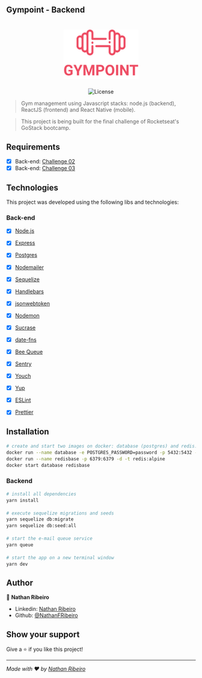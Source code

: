 ## Gympoint - Backend

<h1 align="center">
  <img alt="Gympoint" title="Gympoint" src="https://github.com/NathanFRibeiro/gympoint/blob/master/frontend/src/assets/logo.png?raw=true" width="200px" />
</h1>

<p align="center">
  <img alt="License" src="https://img.shields.io/badge/license-MIT-%2304D361">
</p>


> Gym management using Javascript stacks: node.js (backend), ReactJS (frontend) and React Native (mobile).

> This project is being built for the final challenge of Rocketseat's GoStack bootcamp.

## Requirements
- [x] Back-end: [Challenge 02](https://github.com/Rocketseat/bootcamp-gostack-desafio-02)
- [x] Back-end: [Challenge 03](https://github.com/Rocketseat/bootcamp-gostack-desafio-03)

## Technologies

This project was developed using the following libs and technologies:

### Back-end

- [x] [Node.js](https://nodejs.org/en/)
- [x] [Express](https://expressjs.com/)
- [x] [Postgres](https://www.postgresql.org/)
- [x] [Nodemailer](https://nodemailer.com/)
- [x] [Sequelize](https://sequelize.org/)
- [x] [Handlebars](https://handlebarsjs.com/)
- [x] [jsonwebtoken](https://github.com/auth0/node-jsonwebtoken)
- [x] [Nodemon](https://nodemon.io/)
- [x] [Sucrase](https://github.com/alangpierce/sucrase)
- [x] [date-fns](https://date-fns.org/)
- [x] [Bee Queue](https://github.com/bee-queue/bee-queue) 
- [x] [Sentry](https://sentry.io/)
- [x] [Youch](https://www.npmjs.com/package/youch)
- [x] [Yup](https://github.com/jquense/yup)
- [x] [ESLint](https://eslint.org/)
- [x] [Prettier](https://prettier.io/)



## Installation

```sh
# create and start two images on docker: database (postgres) and redis.
docker run --name database -e POSTGRES_PASSWORD=password -p 5432:5432 -d postgres
docker run --name redisbase -p 6379:6379 -d -t redis:alpine
docker start database redisbase
```
### Backend
```sh
# install all dependencies
yarn install

# execute sequelize migrations and seeds
yarn sequelize db:migrate
yarn sequelize db:seed:all

# start the e-mail queue service
yarn queue

# start the app on a new terminal window
yarn dev
```


## Author

👤 **Nathan Ribeiro**

* Linkedin: [Nathan Ribeiro](https://www.linkedin.com/in/nathanfribeiro/)
* Github: [@NathanFRibeiro](https://github.com/NathanFRibeiro)

## Show your support

Give a ⭐️ if you like this project!

***
_Made with ❤️ by [Nathan Ribeiro](https://github.com/NathanFRibeiro)_
